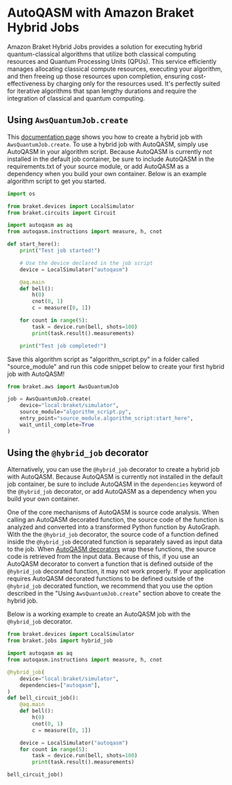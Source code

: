 # AutoQASM with Amazon Braket Hybrid Jobs

Amazon Braket Hybrid Jobs provides a solution for executing hybrid quantum-classical algorithms that utilize both classical computing resources and Quantum Processing Units (QPUs). This service efficiently manages allocating classical compute resources, executing your algorithm, and then freeing up those resources upon completion, ensuring cost-effectiveness by charging only for the resources used. It's perfectly suited for iterative algorithms that span lengthy durations and require the integration of classical and quantum computing.

## Using `AwsQuantumJob.create`

This [documentation page](https://docs.aws.amazon.com/braket/latest/developerguide/braket-jobs-first.html#braket-jobs-first-create) shows you how to create a hybrid job with `AwsQuantumJob.create`. To use a hybrid job with AutoQASM, simply use AutoQASM in your algorithm script. Because AutoQASM is currently not installed in the default job container, be sure to include AutoQASM in the requirements.txt of your source module, or add AutoQASM as a dependency when you build your own container. Below is an example algorithm script to get you started.
```python
import os

from braket.devices import LocalSimulator
from braket.circuits import Circuit

import autoqasm as aq
from autoqasm.instructions import measure, h, cnot

def start_here():
    print("Test job started!")

    # Use the device declared in the job script
    device = LocalSimulator("autoqasm")

    @aq.main
    def bell():
        h(0)
        cnot(0, 1)
        c = measure([0, 1])

    for count in range(5):
        task = device.run(bell, shots=100)
        print(task.result().measurements)

    print("Test job completed!")
```

Save this algorithm script as "algorithm_script.py" in a folder called "source_module" and run this code snippet below to create your first hybrid job with AutoQASM!
```python
from braket.aws import AwsQuantumJob

job = AwsQuantumJob.create(
    device="local:braket/simulator",
    source_module="algorithm_script.py",
    entry_point="source_module.algorithm_script:start_here",
    wait_until_complete=True
)
```

## Using the `@hybrid_job` decorator

Alternatively, you can use the `@hybrid_job` decorator to create a hybrid job with AutoQASM. Because AutoQASM is currently not installed in the default job container, be sure to include AutoQASM in the `dependencies` keyword of the `@hybrid_job` decorator, or add AutoQASM as a dependency when you build your own container.

One of the core mechanisms of AutoQASM is source code analysis. When calling an AutoQASM decorated function, the source code of the function is analyzed and converted into a transformed Python function by AutoGraph. With the the `@hybrid_job` decorator, the source code of a function defined inside the `@hybrid_job` decorated function is separately saved as input data to the job. When [AutoQASM decorators](decorators.md) wrap these functions, the source code is retrieved from the input data. Because of this, if you use an AutoQASM decorator to convert a function that is defined outside of the `@hybrid_job` decorated function, it may not work properly. If your application requires AutoQASM decorated functions to be defined outside of the `@hybrid_job` decorated function, we recommend that you use the option described in the "Using `AwsQuantumJob.create`" section above to create the hybrid job.

Below is a working example to create an AutoQASM job with the `@hybrid_job` decorator.
```python
from braket.devices import LocalSimulator
from braket.jobs import hybrid_job

import autoqasm as aq
from autoqasm.instructions import measure, h, cnot

@hybrid_job(
    device="local:braket/simulator",
    dependencies=["autoqasm"],
) 
def bell_circuit_job():
    @aq.main
    def bell():
        h(0)
        cnot(0, 1)
        c = measure([0, 1])

    device = LocalSimulator("autoqasm")
    for count in range(5):
        task = device.run(bell, shots=100)
        print(task.result().measurements)

bell_circuit_job()
```
